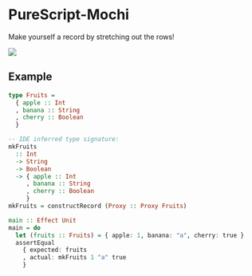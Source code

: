 # PureScript-Mochi

Make yourself a record by stretching out the rows!

![](https://i.imgur.com/plqqJrt.jpg)

## Example

```purs
type Fruits =
  { apple :: Int
  , banana :: String
  , cherry :: Boolean
  }

-- IDE inferred type signature:
mkFruits
  :: Int
  -> String
  -> Boolean
  -> { apple :: Int
     , banana :: String
     , cherry :: Boolean
     }
mkFruits = constructRecord (Proxy :: Proxy Fruits)

main :: Effect Unit
main = do
  let (fruits :: Fruits) = { apple: 1, banana: "a", cherry: true }
  assertEqual
    { expected: fruits
    , actual: mkFruits 1 "a" true
    }
```
